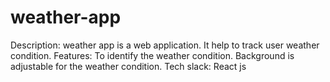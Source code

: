 # weather-app

Description: weather app is a web application. It help to track user weather condition.
Features: To identify the weather condition. Background is adjustable for the weather condition.
Tech slack: React js
